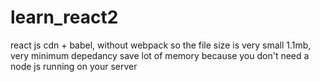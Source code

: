 # learn_react2
react js cdn + babel, without webpack
so the file size is very small 1.1mb, very minimum depedancy
save lot of memory because you don't need a node js running on your server
